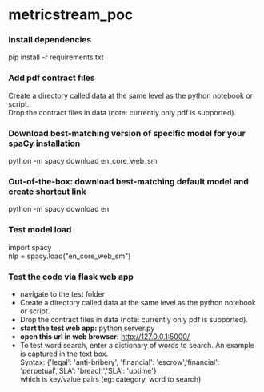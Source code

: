 # metricstream_poc
### Install dependencies
pip install -r requirements.txt

### Add pdf contract files
Create a directory called data at the same level as the python notebook or script. <br>
Drop the contract files in data (note: currently only pdf is supported).

### Download best-matching version of specific model for your spaCy installation
python -m spacy download en_core_web_sm

### Out-of-the-box: download best-matching default model and create shortcut link
python -m spacy download en


###  Test model load
import spacy<br>
nlp = spacy.load("en_core_web_sm")

### Test the code via flask web app
- navigate to the test folder <br>
- Create a directory called data at the same level as the python notebook or script.<br>
- Drop the contract files in data (note: currently only pdf is supported).
- <b>start the test web app:</b>  python server.py <br>
- <b>open this url in web browser:</b>  http://127.0.0.1:5000/ <br>
- To test word search, enter a dictionary of words to search. An example is captured in the text box.<br>
Syntax: {'legal': 'anti-bribery', 'financial': 'escrow','financial': 'perpetual','SLA': 'breach','SLA': 'uptime'} <br>
which is key/value pairs (eg: category, word to search)


 
